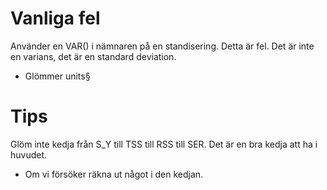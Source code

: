 # Vanliga fel

Använder en VAR() i nämnaren på en standisering. Detta är fel. Det är inte en varians, det är en standard deviation.

* Glömmer units§

# Tips
Glöm inte kedja från S_Y till TSS till RSS till SER. Det är en bra kedja att ha i huvudet.
- Om vi försöker räkna ut något i den kedjan.